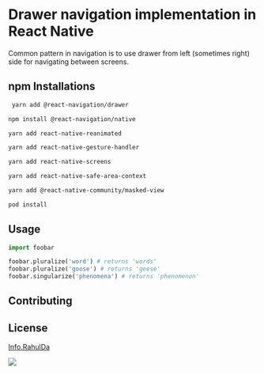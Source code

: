 # Drawer navigation implementation in React Native

Common pattern in navigation is to use drawer from left (sometimes right) side for navigating between screens.


## npm Installations

```bash
 yarn add @react-navigation/drawer
```
```bash
npm install @react-navigation/native
```
```bash
yarn add react-native-reanimated
```

```bash
yarn add react-native-gesture-handler
```
```bash
yarn add react-native-screens
```
```bash
yarn add react-native-safe-area-context
```
```bash
yarn add @react-native-community/masked-view
```
```bash
pod install
```


## Usage

```python
import foobar

foobar.pluralize('word') # returns 'words'
foobar.pluralize('goose') # returns 'geese'
foobar.singularize('phenomena') # returns 'phenomenon'
```

## Contributing


## License
[Info.RahulDa](https://)

![](https://media.giphy.com/media/sv0iKcCrVskhlEzpXn/giphy.gif)


